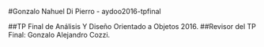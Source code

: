 #Gonzalo Nahuel Di Pierro - aydoo2016-tpfinal

##TP Final de Análisis Y Diseño Orientado a Objetos 2016.
##Revisor del TP Final: Gonzalo Alejandro Cozzi.
